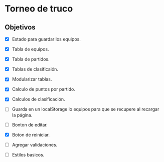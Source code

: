 # Torneo de truco 

## Objetivos

- [x] Estado para guardar los equipos.
- [x] Tabla de equipos.
- [x] Tabla de partidos.
- [x] Tablas de clasificaión.
- [x] Modularizar tablas.
- [x] Calculo de puntos por partido.
- [x] Calculos de clasificación.
- [ ] Guarda en un localStorage lo equipos para que se recupere al recargar la página.
- [ ] Bonton de editar.
- [x] Boton de reiniciar.
- [ ] Agregar validaciones.
- [ ] Estilos basicos.

